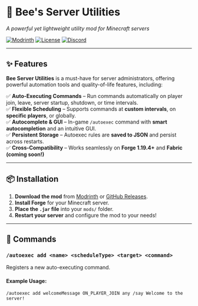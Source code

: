 # 🐝 Bee's Server Utilities  
*A powerful yet lightweight utility mod for Minecraft servers*  

[![Modrinth](https://img.shields.io/modrinth/dt/beeserverutilities?logo=modrinth&color=5da545)](https://modrinth.com/mod/beesserverutilities)
[![License](https://img.shields.io/github/license/YOUR_GITHUB/beeserverutilities)](https://github.com/YOUR_GITHUB/BeesServerUtilities/blob/forge-1.19.4/LICENSE)
[![Discord](https://img.shields.io/discord/YOUR_DISCORD_ID?label=Discord&logo=discord&color=7289DA)](https://discord.gg/YOUR_INVITE)

---

## ✨ Features  
**Bee Server Utilities** is a must-have for server administrators, offering powerful automation tools and quality-of-life features, including:  

✅ **Auto-Executing Commands** – Run commands automatically on player join, leave, server startup, shutdown, or time intervals.  
✅ **Flexible Scheduling** – Supports commands at **custom intervals**, on **specific players**, or globally.  
✅ **Autocomplete & GUI** – In-game `/autoexec` command with **smart autocompletion** and an intuitive GUI.  
✅ **Persistent Storage** – Autoexec rules are **saved to JSON** and persist across restarts.  
✅ **Cross-Compatibility** – Works seamlessly on **Forge 1.19.4+** and **Fabric (coming soon!)**  

---

## 📦 Installation  
1. **Download the mod** from [Modrinth](https://modrinth.com/mod/beeserverutilities) or [GitHub Releases](https://github.com/YOUR_GITHUB/beeserverutilities/releases).  
2. **Install Forge** for your Minecraft server.  
3. **Place the `.jar` file** into your `mods/` folder.  
4. **Restart your server** and configure the mod to your needs!  

---

## 📝 Commands  

### **`/autoexec add <name> <scheduleType> <target> <command>`**  
Registers a new auto-executing command.  

#### **Example Usage:**  
```mcfunction
/autoexec add welcomeMessage ON_PLAYER_JOIN any /say Welcome to the server!
